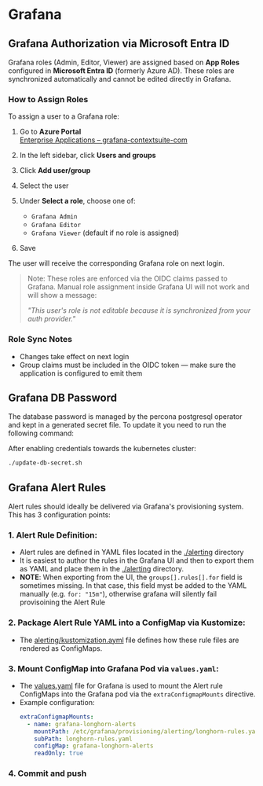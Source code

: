 # Grafana

## Grafana Authorization via Microsoft Entra ID

Grafana roles (Admin, Editor, Viewer) are assigned based on **App Roles** configured in **Microsoft Entra ID** (formerly Azure AD). These roles are synchronized automatically and cannot be edited directly in Grafana.

### How to Assign Roles

To assign a user to a Grafana role:

1. Go to **Azure Portal**  
   [Enterprise Applications – grafana-contextsuite-com](https://portal.azure.com/#view/Microsoft_AAD_IAM/ManagedAppMenuBlade/~/Users/objectId/71f38d11-d711-460a-a37f-d244f5edda97/appId/91993a9f-e1bc-44bc-8487-2f80f8c503fd/)

2. In the left sidebar, click **Users and groups**

3. Click **Add user/group**

4. Select the user

5. Under **Select a role**, choose one of:
    - `Grafana Admin`
    - `Grafana Editor`
    - `Grafana Viewer` (default if no role is assigned)

6. Save

The user will receive the corresponding Grafana role on next login.

> Note: These roles are enforced via the OIDC claims passed to Grafana. Manual role assignment inside Grafana UI will not work and will show a message:
>
> _"This user's role is not editable because it is synchronized from your auth provider."_

### Role Sync Notes

- Changes take effect on next login
- Group claims must be included in the OIDC token — make sure the application is configured to emit them

## Grafana DB Password
The database password is managed by the percona postgresql operator and kept in
a generated secret file. To update it you need to run the following command:

After enabling credentials towards the kubernetes cluster:

```bash
./update-db-secret.sh
```

## Grafana Alert Rules 

Alert rules should ideally be delivered via Grafana's provisioning system. 
This has 3 configuration points:

### 1. **Alert Rule Definition**: 
   - Alert rules are defined in YAML files located in the [./alerting](./alerting/) directory
   - It is easiest to author the rules in the Grafana UI and then to export them as YAML and place them in the [./alerting](./alerting/) directory.
   - **NOTE**: When exporting from the UI, the `groups[].rules[].for` field is sometimes missing.
               In that case, this field myst be added to the YAML manually (e.g. `for: "15m"`), otherwise grafana will silently fail provisoining the Alert Rule

### 2. **Package Alert Rule YAML into a ConfigMap via Kustomize**:
   - The [alerting/kustomization.ayml](alerting/kustomization.yaml) file defines how these rule files are rendered as ConfigMaps.

### 3. **Mount ConfigMap into Grafana Pod via `values.yaml`**:
   - The [values.yaml](./values.yaml) file for Grafana is used to mount the Alert rule ConfigMaps into the Grafana pod via the `extraConfigmapMounts` directive. 
   - Example configuration:
     ```yaml
     extraConfigmapMounts:
       - name: grafana-longhorn-alerts
         mountPath: /etc/grafana/provisioning/alerting/longhorn-rules.yaml
         subPath: longhorn-rules.yaml
         configMap: grafana-longhorn-alerts
         readOnly: true
     ```

### 4. Commit and push